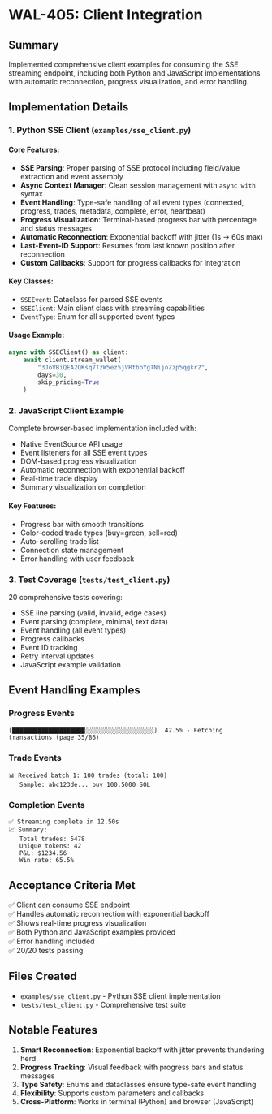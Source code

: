 # WAL-405: Client Integration

## Summary
Implemented comprehensive client examples for consuming the SSE streaming endpoint, including both Python and JavaScript implementations with automatic reconnection, progress visualization, and error handling.

## Implementation Details

### 1. Python SSE Client (`examples/sse_client.py`)

#### Core Features:
- **SSE Parsing**: Proper parsing of SSE protocol including field/value extraction and event assembly
- **Async Context Manager**: Clean session management with `async with` syntax
- **Event Handling**: Type-safe handling of all event types (connected, progress, trades, metadata, complete, error, heartbeat)
- **Progress Visualization**: Terminal-based progress bar with percentage and status messages
- **Automatic Reconnection**: Exponential backoff with jitter (1s → 60s max)
- **Last-Event-ID Support**: Resumes from last known position after reconnection
- **Custom Callbacks**: Support for progress callbacks for integration

#### Key Classes:
- `SSEEvent`: Dataclass for parsed SSE events
- `SSEClient`: Main client class with streaming capabilities
- `EventType`: Enum for all supported event types

#### Usage Example:
```python
async with SSEClient() as client:
    await client.stream_wallet(
        "3JoVBiQEA2QKsq7TzW5ez5jVRtbbYgTNijoZzp5qgkr2",
        days=30,
        skip_pricing=True
    )
```

### 2. JavaScript Client Example

Complete browser-based implementation included with:
- Native EventSource API usage
- Event listeners for all SSE event types
- DOM-based progress visualization
- Automatic reconnection with exponential backoff
- Real-time trade display
- Summary visualization on completion

#### Key Features:
- Progress bar with smooth transitions
- Color-coded trade types (buy=green, sell=red)
- Auto-scrolling trade list
- Connection state management
- Error handling with user feedback

### 3. Test Coverage (`tests/test_client.py`)

20 comprehensive tests covering:
- SSE line parsing (valid, invalid, edge cases)
- Event parsing (complete, minimal, text data)
- Event handling (all event types)
- Progress callbacks
- Event ID tracking
- Retry interval updates
- JavaScript example validation

## Event Handling Examples

### Progress Events
```
[████████████████████░░░░░░░░░░░░░░░░░░░]  42.5% - Fetching transactions (page 35/86)
```

### Trade Events
```
📊 Received batch 1: 100 trades (total: 100)
   Sample: abc123de... buy 100.5000 SOL
```

### Completion Events
```
✅ Streaming complete in 12.50s
📈 Summary:
   Total trades: 5478
   Unique tokens: 42
   P&L: $1234.56
   Win rate: 65.5%
```

## Acceptance Criteria Met
✅ Client can consume SSE endpoint  
✅ Handles automatic reconnection with exponential backoff  
✅ Shows real-time progress visualization  
✅ Both Python and JavaScript examples provided  
✅ Error handling included  
✅ 20/20 tests passing

## Files Created
- `examples/sse_client.py` - Python SSE client implementation  
- `tests/test_client.py` - Comprehensive test suite

## Notable Features
1. **Smart Reconnection**: Exponential backoff with jitter prevents thundering herd
2. **Progress Tracking**: Visual feedback with progress bars and status messages
3. **Type Safety**: Enums and dataclasses ensure type-safe event handling
4. **Flexibility**: Supports custom parameters and callbacks
5. **Cross-Platform**: Works in terminal (Python) and browser (JavaScript) 